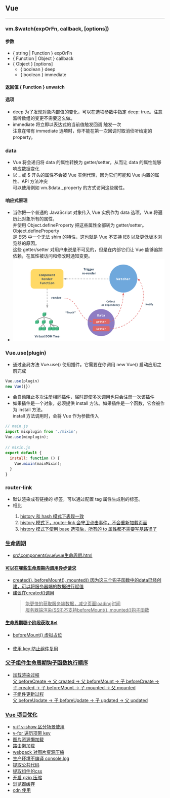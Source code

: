 ## Vue
------
### vm.$watch(expOrFn, callback, [options])
#### 参数
* { string | Function } expOrFn
* { Function | Object } callback
* { Object } [options]
   * { boolean } deep
   * { boolean } immediate 
#### 返回值 { Function } unwatch
#### 选项
* deep 为了发现对象内部值的变化，可以在选项参数中指定 deep: true。注意监听数组的变更不需要这么做。
* immediate 将立即以表达式的当前值触发回调 触发一次  
  注意在带有 immediate 选项时，你不能在第一次回调时取消侦听给定的 property。

### data
* Vue 将会递归将 data 的属性转换为 getter/setter，从而让 data 的属性能够响应数据变化
* 以 _ 或 $ 开头的属性不会被 Vue 实例代理，因为它们可能和 Vue 内置的属性、API 方法冲突   
  可以使用例如 vm.$data._property 的方式访问这些属性。
#### 响应式原理
* 当你把一个普通的 JavaScript 对象传入 Vue 实例作为 data 选项，Vue 将遍历此对象所有的属性，   
  并使用 Object.defineProperty 把这些属性全部转为 getter/setter。Object.defineProperty   
  是 ES5 中一个无法 shim 的特性，这也就是 Vue 不支持 IE8 以及更低版本浏览器的原因。  
  这些 getter/setter 对用户来说是不可见的，但是在内部它们让 Vue 能够追踪依赖，在属性被访问和修改时通知变更。 
* ![data](./imgs/data.png '原理图')

### Vue.use(plugin)
* 通过全局方法 Vue.use() 使用插件。它需要在你调用 new Vue() 启动应用之前完成
```js
Vue.use(plugin)
new Vue({})
```
* 会自动阻止多次注册相同插件，届时即使多次调用也只会注册一次该插件
* 如果插件是一个对象，必须提供 install 方法。如果插件是一个函数，它会被作为 install 方法。  
  install 方法调用时，会将 Vue 作为参数传入
```js
// main.js
import mixplugin from './mixin';
Vue.use(mixplugin);

// mixin.js
export default {
  install: function () {
    Vue.mixin(mainMixin);
  }
}
```

### router-link
* 默认渲染成有链接的 <a> 标签，可以通过配置 tag 属性生成别的标签。
* 相比 <a href="...">   
   1. history 和 hash 模式下表现一致
   2. history 模式下，router-link 会守卫点击事件，不会重新加载页面
   3. history 模式下使用 base 选项后，所有的 to 属性都不需要写基路径了

### 生命周期
* src\components\vue\vue生命周期.html

#### 可以在哪些生命周期内调用异步请求
* created(), beforeMount(), mounted() 因为这三个钩子函数中的data已经创建，可以将服务器端的数据进行赋值
* 建议在created()调用  
  > 能更快的获取服务端数据，减少页面loading时间  
  > 服务器端渲染(SSR)不支持beforeMount(), mounted()钩子函数  

#### 生命周期哪个阶段获取 $el
* beforeMount() 虚拟占位

### <router-view>
* 使用 key 防止组件复用

### 父子组件生命周期钩子函数执行顺序
* 加载渲染过程  
  父 beforeCreate -> 父 created -> 父 beforeMount -> 子 beforeCreate -> 子 created -> 子 beforeMount -> 子 mounted -> 父 mounted 
* 子组件更新过程  
  父 beforeUpdate -> 子 beforeUpdate -> 子 updated -> 父 updated

### Vue 项目优化
* v-if v-show 区分场景使用
* v-for 遍历项带 key
* 图片资源懒加载
* 路由懒加载
* webpack 对图片资源压缩
* 生产环境不编译 console.log
* 提取公共代码
* 提取组件的css
* 开启 gzip 压缩
* 浏览器缓存 
* cdn 使用